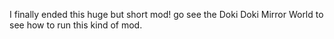 I finally ended this huge but short mod!
go see the Doki Doki Mirror World to see how to run this kind of mod.
